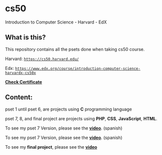 # cs50
Introduction to Computer Science - Harvard - EdX

## What is this?
This repository contains all the psets done when taking cs50 course.

Harvard: [`https://cs50.harvard.edu/`](https://cs50.harvard.edu/)

Edx: [`https://www.edx.org/course/introduction-computer-science-harvardx-cs50x`](https://www.edx.org/course/introduction-computer-science-harvardx-cs50x)

[**Check Certificate**](https://courses.edx.org/certificates/1fe3bc4a26ef40ca84be1cca1ad877f2)

## Content: 
pset 1 until pset 6, are projects using **C** programming language

pset 7, 8, and final project are projects using **PHP**, **CSS**, **JavaScript**, **HTML**.

To see my pset 7 Version, please see the [**video**](https://youtu.be/cLSDylyk2MI). (spanish)

To see my pset 7 Version, please see the [**video**](https://youtu.be/p1TmkL_FyP0). (spanish)

To see my **final project**, please see the [**video**](https://youtu.be/2zWBjwMZssI)

